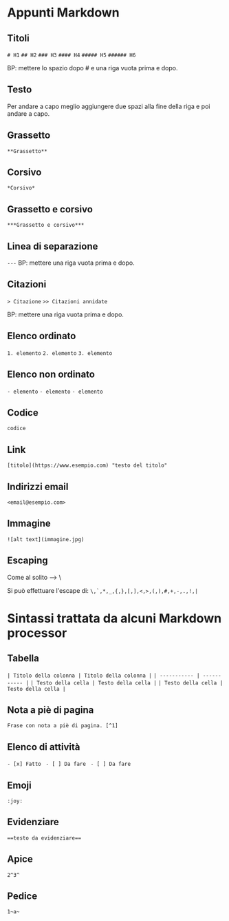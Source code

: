 # Appunti Markdown

## Titoli
``# H1``
``## H2``
``### H3``
``#### H4``
``##### H5``
``###### H6``

BP: mettere lo spazio dopo # e una riga vuota prima e dopo.

## Testo
Per andare a capo meglio aggiungere due spazi alla fine della riga e poi andare a capo.

## Grassetto
``**Grassetto**``

## Corsivo
``*Corsivo*``

## Grassetto e corsivo
``***Grassetto e corsivo***``

## Linea di separazione
``---``
BP: mettere una riga vuota prima e dopo.

## Citazioni
``> Citazione``
``>> Citazioni annidate``

BP: mettere una riga vuota prima e dopo.

## Elenco ordinato
``1. elemento``
``2. elemento``
``3. elemento``

## Elenco non ordinato
``- elemento``
``- elemento``
``- elemento``

## Codice
`codice`

## Link
`` [titolo](https://www.esempio.com) "testo del titolo" ``

## Indirizzi email
`` <email@esempio.com> ``

## Immagine
`` ![alt text](immagine.jpg) ``

## Escaping
Come al solito --> \

Si può effettuare l'escape di:
`` \,`,*,_,{,},[,],<,>,(,),#,+,-,.,!,| ``

# Sintassi trattata da alcuni Markdown processor

## Tabella
`` | Titolo della colonna | Titolo della colonna | ``
`` | ----------- | ----------- | ``
`` | Testo della cella | Testo della cella | ``
`` | Testo della cella | Testo della cella | ``


## Nota a piè di pagina 	
`` Frase con nota a piè di pagina. [^1] ``

## Elenco di attività
`` - [x] Fatto ``
`` - [ ] Da fare``
`` - [ ] Da fare``

## Emoji
``:joy: ``

## Evidenziare 	
``==testo da evidenziare==``

## Apice 	
``2^3^``

## Pedice 	
``1~a~``
